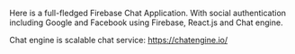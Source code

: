 Here is a full-fledged Firebase Chat Application. With social authentication including Google and Facebook using Firebase, React.js and Chat engine.

Chat engine is scalable chat service: https://chatengine.io/
